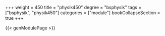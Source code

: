 +++
weight = 450
title = "physik450"
degree = "bsphysik"
tags = ["bsphysik", "physik450"]
categories = ["module"]
bookCollapseSection = true
+++

{{< genModulePage >}}
